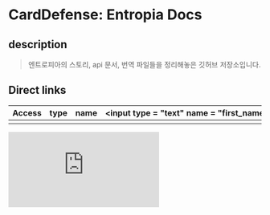 
# CardDefense: Entropia Docs

## description
> 엔트로피아의 스토리, api 문서, 번역 파일들을 정리해놓은 깃허브 저장소입니다.

## Direct links
| Access | type | name | <input type = "text" name = "first_name" /> |
| ------ | ---- | ---- | --------------------------------------------- |
|        |      |      |                                               |


<iframe 
		src="https://www.google.co.kr/?gws_rd=ssl" 
		frameborder="0"
		allowfullscreen
>test</iframe>


